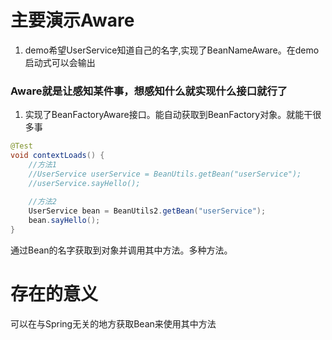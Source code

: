 # 主要演示Aware
1. demo希望UserService知道自己的名字,实现了BeanNameAware。在demo启动式可以会输出
### Aware就是让感知某件事，想感知什么就实现什么接口就行了
1. 实现了BeanFactoryAware接口。能自动获取到BeanFactory对象。就能干很多事
```java
@Test
void contextLoads() {
    //方法1
    //UserService userService = BeanUtils.getBean("userService");
    //userService.sayHello();
    
    //方法2
    UserService bean = BeanUtils2.getBean("userService");
    bean.sayHello();
}
```
通过Bean的名字获取到对象并调用其中方法。多种方法。
# 存在的意义
可以在与Spring无关的地方获取Bean来使用其中方法
